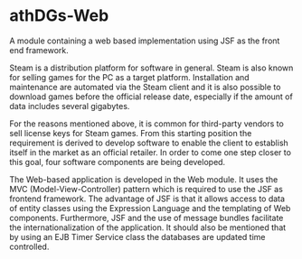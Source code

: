 # athDGs-Web
A module containing a web based implementation using JSF as the front end framework.

Steam is a distribution platform for software in general. Steam is also known for selling games for the PC as a target platform. Installation and maintenance are automated via the Steam client and it is also possible to download games before the official release date, especially if the amount of data includes several gigabytes. 

For the reasons mentioned above, it is common for third-party vendors to sell license keys for Steam games. From this starting position the requirement is derived to develop software to enable the client to establish itself in the market as an official retailer. 
In order to come one step closer to this goal, four software components are being developed. 

The Web-based application is developed in the Web module. It uses the MVC (Model-View-Controller) pattern which is required to use the JSF as frontend framework. The advantage of JSF is that it allows access to data of entity classes using the Expression Language and the templating of Web components. Furthermore, JSF and the use of message bundles facilitate the internationalization of the application. It should also be mentioned that by using an EJB Timer Service class the databases are updated time controlled. 
